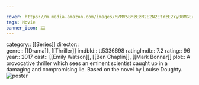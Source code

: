 ```yaml
---

cover: https://m.media-amazon.com/images/M/MV5BMzEzM2E2N2EtYzE2Yy00MGEyLWI5YmQtOWU3OTE1ODFjNmIxXkEyXkFqcGdeQXVyMjExMjk0ODk@._V1_SX300.jpg
tags: Movie 
banner_icon: 🎞
---
```

category:: [[Series]]
director::  
genre:: [[Drama]], [[Thriller]]
imdbId:: tt5336698
ratingImdb:: 7.2
rating:: 96
year:: 2017
cast:: [[Emily Watson]], [[Ben Chaplin]], [[Mark Bonnar]]
plot:: A provocative thriller which sees an eminent scientist caught up in a damaging and compromising lie. Based on the novel by Louise Doughty.
![poster](https://m.media-amazon.com/images/M/MV5BMzEzM2E2N2EtYzE2Yy00MGEyLWI5YmQtOWU3OTE1ODFjNmIxXkEyXkFqcGdeQXVyMjExMjk0ODk@._V1_SX300.jpg)

